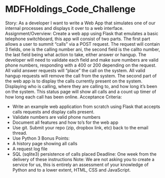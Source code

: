 # MDFHoldings_Code_Challenge
Story:
As a developer I want to write a Web App that simulates one of our internal processes and displays it
over to a web interface.
Assignment/Overview:
Create a web app using Flask that emulates a basic telephone switchboard, this app will consist of two
parts.
The first part allows a user to summit “calls” via a POST request. The request will contain 3 fields, one is
the calling number ani, the second field is the callto number, the last field being what action to take,
either answer or hangup. The developer will need to validate each field and make sure numbers are
valid phone numbers, responding with a 400 or 200 depending on the request. All valid answer requests
will “place” the call on the system. All valid hangup requests will remove the call from the system.
The second part of the web app is to display the calls currently present on the system. Displaying who is
calling, where they are calling to, and how long it’s been on the system. This status page will show all
calls and a count up timer of how long each call has been online.
Acceptance Criteria:
- Write an example web application from scratch using Flask that accepts calls requests and display calls
present.
- Validate numbers are valid phone numbers
- Document all features and how to’s for the web app
- Use git. Submit your repo (zip, dropbox link, etc) back to the email thread.
- Use Python 3
Bonus Points:
- A history page showing all calls
- A request log file
- SQL (sqlite3) persistence of calls placed
Deadline:
One week from the delivery of these instructions
Note:
We are not asking you to create a service for us, this is entirely an assessment of your knowledge of
Python and to a lower extent, HTML, CSS and JavaScript.
